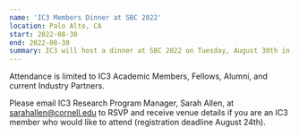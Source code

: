 ```yaml
---
name: 'IC3 Members Dinner at SBC 2022'
location: Palo Alto, CA
start: 2022-08-30
end: 2022-08-30
summary: IC3 will host a dinner at SBC 2022 on Tuesday, August 30th in Palo Alto, CA. The event will run from 5:30-9:30 pm with a cocktail hour followed by a catered dinner and selected talks. 
---
```



Attendance is limited to IC3 Academic Members, Fellows, Alumni, and current Industry Partners. 

Please email IC3 Research Program Manager, Sarah Allen, at <a href="mailto:sarahallen@cornell.edu">sarahallen@cornell.edu</a> to RSVP and receive venue details if you are an IC3 member who would like to attend (registration deadline August 24th).

